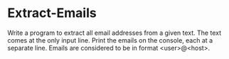 # Extract-Emails
Write a program to extract all email addresses from a given text. The text comes at the only input line. Print the emails on the console, each at a separate line. Emails are considered to be in format &lt;user>@&lt;host>.
